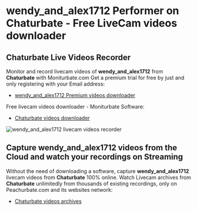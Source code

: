 # wendy_and_alex1712 Performer on Chaturbate - Free LiveCam videos downloader

## Chaturbate Live Videos Recorder

Monitor and record livecam videos of **wendy_and_alex1712** from **Chaturbate** with Moniturbate.com
Get a premium trial for free by just and only registering with your Email address:
* [wendy_and_alex1712 Premium videos downloader](https://moniturbate.com/request-demo-licence-key.html)

Free livecam videos downloader - Moniturbate Software:
* [Chaturbate videos downloader](https://moniturbate.com/moniturbate-download-software.html)

![wendy_and_alex1712 livecam videos recorder](https://peachurnet.com/templates/moniturbate-software.png)


## Capture wendy_and_alex1712 videos from the Cloud and watch your recordings on Streaming

Without the need of downloading a software, capture **wendy_and_alex1712** livecam videos from **Chaturbate** 100% online.
Watch Livecam archives from **Chaturbate** unlimitedly from thousands of existing recordings, only on Peachurbate.com and its websites network:
* [Chaturbate videos archives](https://peachurnet.com/)